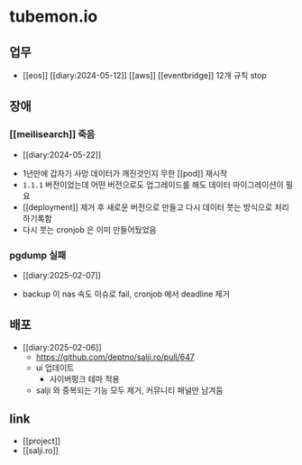 # tubemon.io

## 업무
- [[eos]] [[diary:2024-05-12]] [[aws]] [[eventbridge]] 12개 규칙 stop

## 장애
### [[meilisearch]] 죽음
+ [[diary:2024-05-22]]
- 1년만에 갑자기 사망 데이터가 깨진것인지 무한 [[pod]] 재시작
- `1.1.1` 버전이었는데 어떤 버전으로도 업그레이드를 해도 데이터 마이그레이션이 필요
- [[deployment]] 제거 후 새로운 버전으로 만들고 다시 데이터 붓는 방식으로 처리하기록함
- 다시 붓는 cronjob 은 이미 만들어뒀었음

### pgdump 실패
+ [[diary:2025-02-07]]
- backup 이 nas 속도 이슈로 fail, cronjob 에서 deadline 제거

## 배포
- [[diary:2025-02-06]]
  + https://github.com/deptno/salji.ro/pull/647
  - ui 업데이트
    - 사이버펑크 테마 적용
  - salji 와 중복되는 기능 모두 제거, 커뮤니티 패널만 남겨둠

## link
- [[project]]
- [[salji.ro]]
